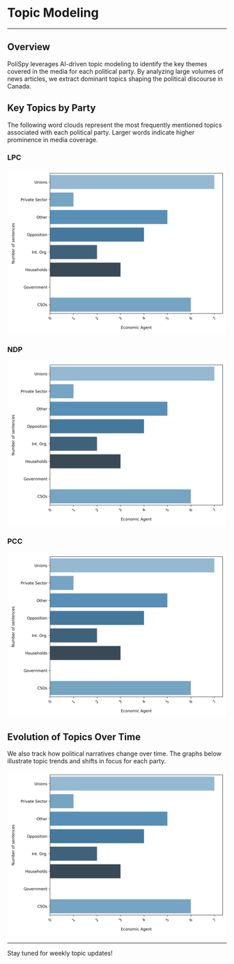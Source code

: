 # Topic Modeling

---

## Overview
PoliSpy leverages AI-driven topic modeling to identify the key themes covered in the media for each political party. By analyzing large volumes of news articles, we extract dominant topics shaping the political discourse in Canada.

## Key Topics by Party
The following word clouds represent the most frequently mentioned topics associated with each political party. Larger words indicate higher prominence in media coverage.

### LPC
![Word Cloud - Party 1](https://github.com/beethogedeon/PoliSpy/blob/main/graphics/agent_graph_sorted_imf_10_3_2025.png?raw=true)

### NDP
![Word Cloud - Party 2](https://github.com/beethogedeon/PoliSpy/blob/main/graphics/agent_graph_sorted_imf_10_3_2025.png?raw=true)

### PCC
![Word Cloud - Party 3](https://github.com/beethogedeon/PoliSpy/blob/main/graphics/agent_graph_sorted_imf_10_3_2025.png?raw=true)

## Evolution of Topics Over Time
We also track how political narratives change over time. The graphs below illustrate topic trends and shifts in focus for each party.

![Topic Evolution Graph](https://github.com/beethogedeon/PoliSpy/blob/main/graphics/agent_graph_sorted_imf_10_3_2025.png?raw=true)

---

Stay tuned for weekly topic updates!
